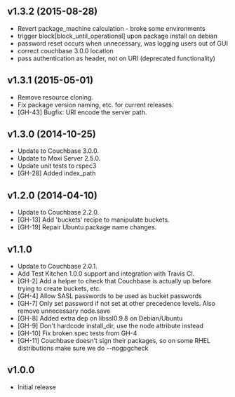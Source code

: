 ## v1.3.2 (2015-08-28)

- Revert package_machine calculation - broke some environments
- trigger block[block_until_operational] upon package install on debian
- password reset occurs when unnecessary, was logging users out of GUI
- correct couchbase 3.0.0 location
- pass authentication as header, not on URI (deprecated functionality)

## v1.3.1 (2015-05-01)

- Remove resource cloning.
- Fix package version naming, etc. for current releases.
- [GH-43] Bugfix: URI encode the server path. 

## v1.3.0 (2014-10-25)

- Update to Couchbase 3.0.0.
- Update to Moxi Server 2.5.0.
- Update unit tests to rspec3
- [GH-28] Added index_path

## v1.2.0 (2014-04-10)

- Update to Couchbase 2.2.0.
- [GH-13] Add 'buckets' recipe to manipulate buckets.
- [GH-19] Repair Ubuntu package name changes.

## v1.1.0

- Update to Couchbase 2.0.1.
- Add Test Kitchen 1.0.0 support and integration with Travis CI.
- [GH-2] Add a helper to check that Couchbase is actually up before trying to create buckets, etc.
- [GH-4] Allow SASL passwords to be used as bucket passwords
- [GH-7] Only set password if not set at other precedence levels. Also remove unnecessary node.save
- [GH-8] Added extra dep on libssl0.9.8 on Debian/Ubuntu
- [GH-9] Don't hardcode install_dir, use the node attribute instead
- [GH-10] Fix broken spec tests from GH-4
- [GH-11] Couchbase doesn't sign their packages, so on some RHEL distributions make sure we do --nogpgcheck

## v1.0.0

- Initial release
